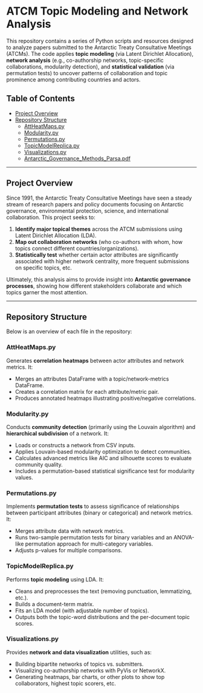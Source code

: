 # ATCM Topic Modeling and Network Analysis

This repository contains a series of Python scripts and resources designed to analyze papers submitted to the Antarctic Treaty Consultative Meetings (ATCMs). The code applies **topic modeling** (via Latent Dirichlet Allocation), **network analysis** (e.g., co-authorship networks, topic-specific collaborations, modularity detection), and **statistical validation** (via permutation tests) to uncover patterns of collaboration and topic prominence among contributing countries and actors.

## Table of Contents
- [Project Overview](#project-overview)
- [Repository Structure](#repository-structure)
  - [AttHeatMaps.py](#attheatmapspy)
  - [Modularity.py](#modularitypy)
  - [Permutations.py](#permutationspy)
  - [TopicModelReplica.py](#topicmodelreplicapy)
  - [Visualizations.py](#visualizationspy)
  - [Antarctic_Governance_Methods_Parsa.pdf](#antarctic_governance_methods_parsapdf)

---

## Project Overview

Since 1991, the Antarctic Treaty Consultative Meetings have seen a steady stream of research papers and policy documents focusing on Antarctic governance, environmental protection, science, and international collaboration. This project seeks to:

1. **Identify major topical themes** across the ATCM submissions using Latent Dirichlet Allocation (LDA).
2. **Map out collaboration networks** (who co-authors with whom, how topics connect different countries/organizations).
3. **Statistically test** whether certain actor attributes are significantly associated with higher network centrality, more frequent submissions on specific topics, etc.

Ultimately, this analysis aims to provide insight into **Antarctic governance processes**, showing how different stakeholders collaborate and which topics garner the most attention.

---

## Repository Structure

Below is an overview of each file in the repository:

### AttHeatMaps.py
Generates **correlation heatmaps** between actor attributes and network metrics. It:
- Merges an attributes DataFrame with a topic/network-metrics DataFrame.
- Creates a correlation matrix for each attribute/metric pair.
- Produces annotated heatmaps illustrating positive/negative correlations.

### Modularity.py
Conducts **community detection** (primarily using the Louvain algorithm) and **hierarchical subdivision** of a network. It:
- Loads or constructs a network from CSV inputs.
- Applies Louvain-based modularity optimization to detect communities.
- Calculates advanced metrics like AIC and silhouette scores to evaluate community quality.
- Includes a permutation-based statistical significance test for modularity values.

### Permutations.py
Implements **permutation tests** to assess significance of relationships between participant attributes (binary or categorical) and network metrics. It:
- Merges attribute data with network metrics.
- Runs two-sample permutation tests for binary variables and an ANOVA-like permutation approach for multi-category variables.
- Adjusts p-values for multiple comparisons.

### TopicModelReplica.py
Performs **topic modeling** using LDA. It:
- Cleans and preprocesses the text (removing punctuation, lemmatizing, etc.).
- Builds a document-term matrix.
- Fits an LDA model (with adjustable number of topics).
- Outputs both the topic-word distributions and the per-document topic scores.

### Visualizations.py
Provides **network and data visualization** utilities, such as:
- Building bipartite networks of topics vs. submitters.
- Visualizing co-authorship networks with PyVis or NetworkX.
- Generating heatmaps, bar charts, or other plots to show top collaborators, highest topic scorers, etc.


